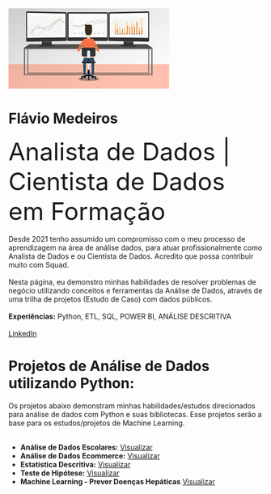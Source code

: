  <img src="https://github.com/flaviomsilva/data-science-projetcs/blob/main/banner2.jpeg">
 <h1> Flávio Medeiros </h1> <font size = "8">Analista de Dados | Cientista de Dados em Formação</font><br></br>
Desde 2021 tenho assumido um compromisso com o meu processo de aprendizagem na área de análise dados, para atuar profissionalmente como Analista de Dados e ou Cientista de Dados. Acredito que possa contribuir muito com Squad.
<br></br>
Nesta página, eu demonstro minhas habilidades de resolver problemas de negócio utilizando conceitos e ferramentas da Análise de Dados, através de uma trilha de projetos (Estudo de Caso) com dados públicos.
<br></br>
<b> Experiências:</B> Python, ETL, SQL, POWER BI, ANÁLISE DESCRITIVA
<br></br>
<a href="https://www.linkedin.com/in/flaviomdasilva/"> LinkedIn </a>
 <h1> Projetos de Análise de Dados utilizando Python: </h1>
Os projetos abaixo demonstram minhas habilidades/estudos direcionados para análise de dados com Python e suas bibliotecas. Esse projetos serão a base para os estudos/projetos de Machine Learning.
<br></br>
<ul>
  <li><b>Análise de Dados Escolares:</b> <a href="https://github.com/flaviomsilva/Analise_Dados_Escolares/blob/main/Analise_Dados_Escolares.ipynb">Visualizar</a></li>
 <li><b>Análise de Dados Ecommerce:</b> <a href="https://github.com/flaviomsilva/Analise_Dados_Ecommerce/blob/main/Analise_ECommerce.ipynb">Visualizar</a></li>
 <li><b>Estatística Descritiva:</b> <a href="https://github.com/flaviomsilva/Estatistica_Descritiva/blob/main/Estatistica-Descritiva.ipynb">Visualizar</a></li>
 <li>
  <b>Teste de Hipótese:</b> <a href="https://github.com/flaviomsilva/Teste_De_Hipotese/blob/main/Teste_De_HIpotese.ipynb">Visualizar</a></b>
 </li>
  <li>
  <b>Machine Learning - Prever Doenças Hepáticas</b> <a href="https://github.com/flaviomsilva/ML_Doencas_Hepaticas/blob/main/ML_Doencas_Hepaticas.ipynb">Visualizar</a></b>
 </li>
</ul>
